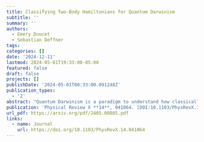 ```yaml
---
title: Classifying Two-Body Hamiltonians for Quantum Darwinism
subtitle: ''
summary: ''
authors:
  - Emery Doucet
  - Sebastian Deffner
tags:
categories: []
date: '2024-12-11'
lastmod: 2024-05-01T19:33:00-05:00
featured: false
draft: false
projects: []
publishDate: '2024-05-01T00:33:00.091248Z'
publication_types:
  - '2'
abstract: "Quantum Darwinism is a paradigm to understand how classically objective reality emerges from within a fundamentally quantum universe. Despite the growing attention that this field of research as been enjoying, it is currently not known what specific properties a given Hamiltonian describing a generic quantum system must have to allow the emergence of classicality. Therefore, in the present work, we consider a broadly applicable generic model of an arbitrary finite-dimensional system interacting with an environment formed from an arbitrary collection of finite-dimensional degrees of freedom via an unspecified, potentially time-dependent Hamiltonian containing at most two-body interaction terms. We show that such models support quantum Darwinism if the set of operators acting on the system which enter the Hamiltonian satisfy a set of commutation relations with a pointer observable and with one other. We demonstrate our results by analyzing a wide range of example systems: a qutrit interacting with a qubit environment, a qubit-qubit model with interactions alternating in time, and a series of collision models including a minimal model of a quantum Maxwell demon."
publication: 'Physical Review X **14**, 041064. [DOI:10.1103/PhysRevX.14.041064](https://doi.org/10.1103/PhysRevX.14.041064)'
url_pdf: https://arxiv.org/pdf/2405.00805.pdf
links:
  - name: Journal
    url: https://doi.org/10.1103/PhysRevX.14.041064
---
```

